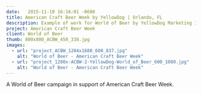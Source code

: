 ```yaml
---
date:   2015-11-10 16:16:01 -0600
title: American Craft Beer Week by YellowDog | Orlando, FL
description: Example of work for World of Beer by YellowDog Marketing Inc. | Orlando Graphic Design Agency
project: American Craft Beer Week
client: World of Beer
thumb: 800x800_ACBW_450_338.jpg
images:
  - url: "project_ACBW_1204x1680_600_837.jpg"
    alt: "World of Beer - American Craft Beer Week"
  - url: "project_1200x-ACBW-2-YellowDog-World_of_Beer_600_1080.jpg"
    alt: "World of Beer - American Craft Beer Week"    
---
```

​A World of Beer campaign in support of American Craft Beer Week.